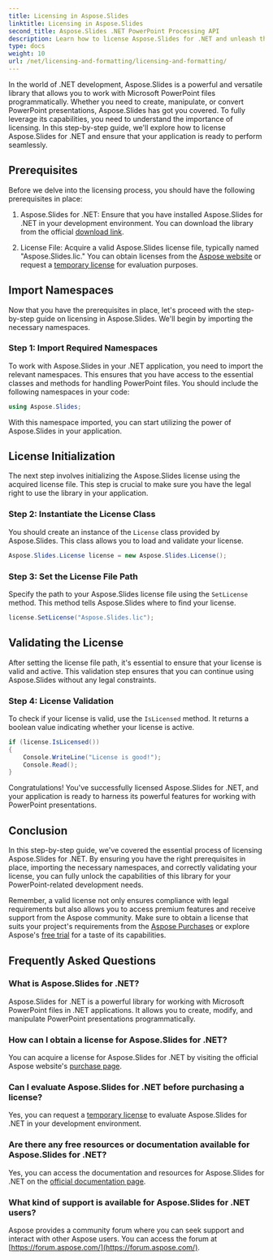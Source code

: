 ```yaml
---
title: Licensing in Aspose.Slides
linktitle: Licensing in Aspose.Slides
second_title: Aspose.Slides .NET PowerPoint Processing API
description: Learn how to license Aspose.Slides for .NET and unleash the power of PowerPoint manipulation in your .NET applications.
type: docs
weight: 10
url: /net/licensing-and-formatting/licensing-and-formatting/
---
```


In the world of .NET development, Aspose.Slides is a powerful and versatile library that allows you to work with Microsoft PowerPoint files programmatically. Whether you need to create, manipulate, or convert PowerPoint presentations, Aspose.Slides has got you covered. To fully leverage its capabilities, you need to understand the importance of licensing. In this step-by-step guide, we'll explore how to license Aspose.Slides for .NET and ensure that your application is ready to perform seamlessly.

## Prerequisites

Before we delve into the licensing process, you should have the following prerequisites in place:

1. Aspose.Slides for .NET: Ensure that you have installed Aspose.Slides for .NET in your development environment. You can download the library from the official [download link](https://releases.aspose.com/slides/net/).

2. License File: Acquire a valid Aspose.Slides license file, typically named "Aspose.Slides.lic." You can obtain licenses from the [Aspose website](https://purchase.aspose.com/buy) or request a [temporary license](https://purchase.aspose.com/temporary-license/) for evaluation purposes.

## Import Namespaces

Now that you have the prerequisites in place, let's proceed with the step-by-step guide on licensing in Aspose.Slides. We'll begin by importing the necessary namespaces.

### Step 1: Import Required Namespaces

To work with Aspose.Slides in your .NET application, you need to import the relevant namespaces. This ensures that you have access to the essential classes and methods for handling PowerPoint files. You should include the following namespaces in your code:

```csharp
using Aspose.Slides;
```

With this namespace imported, you can start utilizing the power of Aspose.Slides in your application.

## License Initialization

The next step involves initializing the Aspose.Slides license using the acquired license file. This step is crucial to make sure you have the legal right to use the library in your application.

### Step 2: Instantiate the License Class

You should create an instance of the `License` class provided by Aspose.Slides. This class allows you to load and validate your license.

```csharp
Aspose.Slides.License license = new Aspose.Slides.License();
```

### Step 3: Set the License File Path

Specify the path to your Aspose.Slides license file using the `SetLicense` method. This method tells Aspose.Slides where to find your license.

```csharp
license.SetLicense("Aspose.Slides.lic");
```

## Validating the License

After setting the license file path, it's essential to ensure that your license is valid and active. This validation step ensures that you can continue using Aspose.Slides without any legal constraints.

### Step 4: License Validation

To check if your license is valid, use the `IsLicensed` method. It returns a boolean value indicating whether your license is active.

```csharp
if (license.IsLicensed())
{
    Console.WriteLine("License is good!");
    Console.Read();
}
```

Congratulations! You've successfully licensed Aspose.Slides for .NET, and your application is ready to harness its powerful features for working with PowerPoint presentations.

## Conclusion

In this step-by-step guide, we've covered the essential process of licensing Aspose.Slides for .NET. By ensuring you have the right prerequisites in place, importing the necessary namespaces, and correctly validating your license, you can fully unlock the capabilities of this library for your PowerPoint-related development needs.

Remember, a valid license not only ensures compliance with legal requirements but also allows you to access premium features and receive support from the Aspose community. Make sure to obtain a license that suits your project's requirements from the [Aspose Purchases](https://purchase.aspose.com/buy) or explore Aspose's [free trial](https://releases.aspose.com/) for a taste of its capabilities.

## Frequently Asked Questions

### What is Aspose.Slides for .NET?
Aspose.Slides for .NET is a powerful library for working with Microsoft PowerPoint files in .NET applications. It allows you to create, modify, and manipulate PowerPoint presentations programmatically.

### How can I obtain a license for Aspose.Slides for .NET?
You can acquire a license for Aspose.Slides for .NET by visiting the official Aspose website's [purchase page](https://purchase.aspose.com/buy).

### Can I evaluate Aspose.Slides for .NET before purchasing a license?
Yes, you can request a [temporary license](https://purchase.aspose.com/temporary-license/) to evaluate Aspose.Slides for .NET in your development environment.

### Are there any free resources or documentation available for Aspose.Slides for .NET?
Yes, you can access the documentation and resources for Aspose.Slides for .NET on the [official documentation page](https://reference.aspose.com/slides/net/).

### What kind of support is available for Aspose.Slides for .NET users?
Aspose provides a community forum where you can seek support and interact with other Aspose users. You can access the forum at [https://forum.aspose.com/](https://forum.aspose.com/).
